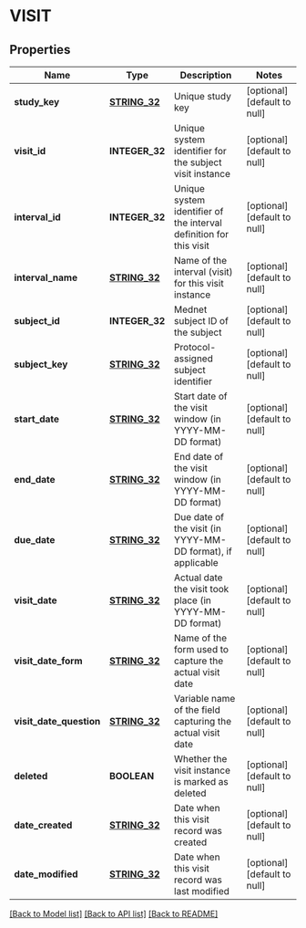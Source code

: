 # VISIT

## Properties
Name | Type | Description | Notes
------------ | ------------- | ------------- | -------------
**study_key** | [**STRING_32**](STRING_32.md) | Unique study key | [optional] [default to null]
**visit_id** | **INTEGER_32** | Unique system identifier for the subject visit instance | [optional] [default to null]
**interval_id** | **INTEGER_32** | Unique system identifier of the interval definition for this visit | [optional] [default to null]
**interval_name** | [**STRING_32**](STRING_32.md) | Name of the interval (visit) for this visit instance | [optional] [default to null]
**subject_id** | **INTEGER_32** | Mednet subject ID of the subject | [optional] [default to null]
**subject_key** | [**STRING_32**](STRING_32.md) | Protocol-assigned subject identifier | [optional] [default to null]
**start_date** | [**STRING_32**](STRING_32.md) | Start date of the visit window (in YYYY-MM-DD format) | [optional] [default to null]
**end_date** | [**STRING_32**](STRING_32.md) | End date of the visit window (in YYYY-MM-DD format) | [optional] [default to null]
**due_date** | [**STRING_32**](STRING_32.md) | Due date of the visit (in YYYY-MM-DD format), if applicable | [optional] [default to null]
**visit_date** | [**STRING_32**](STRING_32.md) | Actual date the visit took place (in YYYY-MM-DD format) | [optional] [default to null]
**visit_date_form** | [**STRING_32**](STRING_32.md) | Name of the form used to capture the actual visit date | [optional] [default to null]
**visit_date_question** | [**STRING_32**](STRING_32.md) | Variable name of the field capturing the actual visit date | [optional] [default to null]
**deleted** | **BOOLEAN** | Whether the visit instance is marked as deleted | [optional] [default to null]
**date_created** | [**STRING_32**](STRING_32.md) | Date when this visit record was created | [optional] [default to null]
**date_modified** | [**STRING_32**](STRING_32.md) | Date when this visit record was last modified | [optional] [default to null]

[[Back to Model list]](../README.md#documentation-for-models) [[Back to API list]](../README.md#documentation-for-api-endpoints) [[Back to README]](../README.md)


